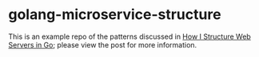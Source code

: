 # golang-microservice-structure

This is an example repo of the patterns discussed in [How I Structure Web Servers in Go](https://www.dudley.codes/posts/2020.05.19-golang-structure-web-servers/); please view the post for more information.
